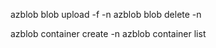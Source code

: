 azblob blob upload -f <filepath> -n <filename>
azblob blob delete -n <filename>

azblob container create -n <containerName>
azblob container list